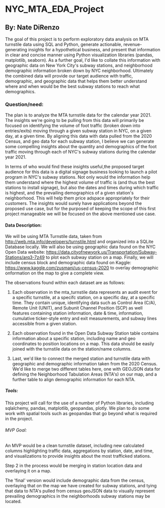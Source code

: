 # NYC_MTA_EDA_Project #
 
## By: Nate DiRenzo

The goal of this project is to perform exploratory data analysis on MTA turnstile data using SQL and Python, generate actionable, revenue-generating insights for a hypothetical business, and present that information in clear and concise manner using Python visualization libraries (pandas, matplotlib, seaborn). As a further goal, I'd like to collate this information with geographic data on New York City's subway stations, and neighborhood demographic information broken down by NYC neighborhood. Ultimately the combined data will provide our target audience with traffic, demographic, and geographic data that helps them better understand where and when would be the best subway stations to reach what demographics.

### Question/need:

The plan is to analyze the MTA turnstile data for the calendar year 2021. The insights we're going to be pulling from this data will primarily be focused on identifying the volume of foot traffic (broken down into entries/exits) moving through a given subway station in NYC, on a given day, at a given time. By aligning this data with data pulled from the 2020 Census, and geo data for each subway station, I believe we can generate some compelling insights about the quantity and demographics of the foot traffic moving through each of NYC's subway stations during the calendar year 2021.

In terms of who would find these insights useful,the proposed target audience for this data is a digital signage business looking to launch a pilot program in NYC's subway stations. Not only would the information help them understand where the highest volume of traffic is (and thus the best stations to install signage), but also the dates and times during which traffic is highest, and the prevailing demographics of a given station's neighborhood. This will help them price adspace appropriately for their customers. The insights would surely have applications beyond the proposed use case, but for the purposed of keeping the scope of this first project manageable we will be focused on the above mentioned use case.


#### Data Description:

We will be using MTA Turnstile data, taken from http://web.mta.info/developers/turnstile.html and organized into a SQLite Database locally. We will also be using geographic data found on the NYC Open Data website: https://data.cityofnewyork.us/Transportation/Subway-Stations/arq3-7z49 to plot each subway station on a map. Finally, we will include census block and demographic data found on Kaggle: https://www.kaggle.com/zusmani/us-census-2020 to overlay demographic onformation on the map to give a complete view.

The observations found within each dataset are as follows: 

1. Each observation in the mta_turnstile data represents an audit event for a specific turnstile, at a specifc station, on a specific day, at a specific time. They contain unique, identifying data such as Control Area (C/A), Remote Unit (UNIT), and Subunit Channel Position (SCP) as well features containing station information, date & time, information, cumulative ticker-style entry and exit measurements, and subway lines accessible from a given station.

2. Each observation found in the Open Data Subway Station table contains information about a specific station, including name and geo coordinates to position locations on a map. This data should be easily joined with the turnstile data on the station/name columns.

3. Last, we'd like to connect the merged station and turnstile data with geographic and demographic information taken from the 2020 Census. We'd like to merge two different tables here, one with GEOJSON data for defining the Neighborhood Tabulation Areas (NTA's) on our map, and a further table to align demographic information for each NTA.

##### Tools:

This project will call for the use of a number of Python libraries, including sqlalchemy, pandas, matplotlib, geopandas, plotly. We plan to do some work with spatial tools such as geopandas that go beyond what is required in the project.

###### MVP Goal:

An MVP would be a clean turnstile dataset, including new calculated columns highlighting traffic data, aggregations by station, date, and time, and visualizations to provide insights about the most trafficked stations.

Step 2 in the process would be merging in station location data and overlaying it on a map.

The 'final' version would include demographic data from the census, overlaying that on the map we have created for subway stations, and tying that data to NTA's pulled from census geoJSON data to visually represent prevailing demographics in the neighborhoods subway stations may be located.
